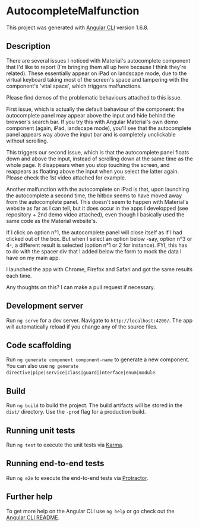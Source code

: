 # AutocompleteMalfunction

This project was generated with [Angular CLI](https://github.com/angular/angular-cli) version 1.6.8.

## Description

There are several issues I noticed with Material's autocomplete component that I'd like to report (I'm bringing them all up here because I think they're related). These essentially appear on iPad on landscape mode, due to the virtual keyboard taking most of the screen's space and tampering with the component's 'vital space', which triggers malfunctions.

Please find demos of the problematic behaviours attached to this issue.

First issue, which is actually the default behaviour of the component: the autocomplete panel may appear above the input and hide behind the browser's search bar. If you try this with Angular Material's own demo component (again, iPad, landscape mode), you'll see that the autocomplete panel appears way above the input bar and is completely unclickable without scrolling.

This triggers our second issue, which is that the autocomplete panel floats down and above the input, instead of scrolling down at the same time as the whole page. It disappears when you stop touching the screen, and reappears as floating above the input when you select the latter again. Please check the 1st video attached for example.

Another malfunction with the autocomplete on iPad is that, upon launching the autocomplete a second time, the hitbox seems to have moved away from the autocomplete panel. This doesn't seem to happen with Material's website as far as I can tell, but it does occur in the apps I developped (see repository + 2nd demo video attached), even though I basically used the same code as the Material website's.

If I click on option n°1, the autocomplete panel will close itself as if I had clicked out of the box. But when I select an option below -say, option n°3 or 4-, a different result is selected (option n°1 or 2 for instance). FYI, this has to do with the spacer div that I added below the form to mock the data I have on my main app.

I launched the app with Chrome, Firefox and Safari and got the same results each time.

Any thoughts on this? I can make a pull request if necessary.

## Development server

Run `ng serve` for a dev server. Navigate to `http://localhost:4200/`. The app will automatically reload if you change any of the source files.

## Code scaffolding

Run `ng generate component component-name` to generate a new component. You can also use `ng generate directive|pipe|service|class|guard|interface|enum|module`.

## Build

Run `ng build` to build the project. The build artifacts will be stored in the `dist/` directory. Use the `-prod` flag for a production build.

## Running unit tests

Run `ng test` to execute the unit tests via [Karma](https://karma-runner.github.io).

## Running end-to-end tests

Run `ng e2e` to execute the end-to-end tests via [Protractor](http://www.protractortest.org/).

## Further help

To get more help on the Angular CLI use `ng help` or go check out the [Angular CLI README](https://github.com/angular/angular-cli/blob/master/README.md).

